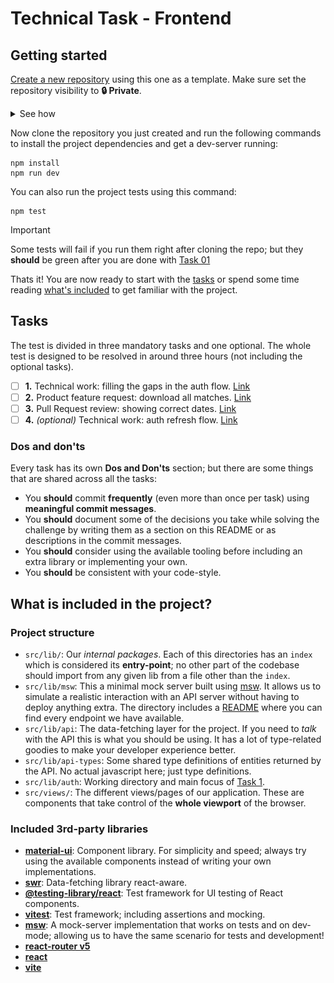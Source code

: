 # Technical Task - Frontend

## Getting started

[Create a new repository](https://github.com/new?template_name=technical-test-frontend&template_owner=syltek&visibility=private) using this one as a template. Make sure set the repository visibility to **🔒 Private**.

<details>
<summary>See how</summary>

![Use this template](./docs/assets/screenshot-use-this-template.png)

![Create repo from template](./docs/assets/screenshot-repository-template.png)

</details>

Now clone the repository you just created and run the following commands to install the project dependencies and get a dev-server running:

```
npm install
npm run dev
```

You can also run the project tests using this command:
```
npm test
```
> [!important]
> Some tests will fail if you run them right after cloning the repo; but they **should** be green after you are done with [Task 01](./docs//task-01.md)

Thats it! You are now ready to start with the [tasks](#tasks) or spend some time reading [what's included](#what-is-included-in-the-project) to get familiar with the project.

## Tasks

The test is divided in three mandatory tasks and one optional. The whole test is designed to be resolved in around three hours (not including the optional tasks).

- [ ] **1.** Technical work: filling the gaps in the auth flow. [Link](./docs/task-01.md)
- [ ] **2.** Product feature request: download all matches. [Link](./docs/task-02.md)
- [ ] **3.** Pull Request review: showing correct dates. [Link](./docs/task-03.md)
- [ ] **4.** _(optional)_ Technical work: auth refresh flow. [Link](./docs/task-04.md)

### Dos and don'ts

Every task has its own **Dos and Don'ts** section; but there are some things that are shared across all the tasks:

- You **should** commit **frequently** (even more than once per task) using **meaningful commit messages**.
- You **should** document some of the decisions you take while solving the challenge by writing them as a section on this README or as descriptions in the commit messages.
- You **should** consider using the available tooling before including an extra library or implementing your own.
- You **should** be consistent with your code-style.

## What is included in the project?

### Project structure

- `src/lib/`: Our _internal packages_. Each of this directories has an `index` which is considered its **entry-point**; no other part of the codebase should import from any given lib from a file other than the `index`.
- `src/lib/msw`: This a minimal mock server built using [msw](https://mswjs.io/docs). It allows us to simulate a realistic interaction with an API server without having to deploy anything extra. The directory includes a [README](./src/lib/msw/README.md) where you can find every endpoint we have available.
- `src/lib/api`: The data-fetching layer for the project. If you need to _talk_ with the API this is what you should be using. It has a lot of type-related goodies to make your developer experience better.
- `src/lib/api-types`: Some shared type definitions of entities returned by the API. No actual javascript here; just type definitions.
- `src/lib/auth`: Working directory and main focus of [Task 1](./docs/task-01.md).
- `src/views/`: The different views/pages of our application. These are components that take control of the **whole viewport** of the browser.

### Included 3rd-party libraries

- **[material-ui](https://mui.com/material-ui/getting-started/)**: Component library. For simplicity and speed; always try using the available components instead of writing your own implementations.
- **[swr](https://swr.vercel.app/)**: Data-fetching library react-aware.
- **[@testing-library/react](https://testing-library.com/docs/react-testing-library/intro/)**: Test framework for UI testing of React components.
- **[vitest](https://vitest.dev/api/)**: Test framework; including assertions and mocking.
- **[msw](https://mswjs.io/docs)**: A mock-server implementation that works on tests and on dev-mode; allowing us to have the same scenario for tests and development!
- **[react-router v5](https://v5.reactrouter.com/web/guides/quick-start)**
- **[react](https://react.dev/reference/react)**
- **[vite](https://vitejs.dev/guide/)**

